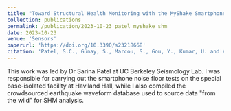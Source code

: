 ```yaml
---
title: "Toward Structural Health Monitoring with the MyShake Smartphone Network"
collection: publications
permalink: /publication/2023-10-23_patel_myshake_shm
date: 2023-10-23
venue: 'Sensors'
paperurl: 'https://doi.org/10.3390/s23218668'
citation: 'Patel, S.C., Günay, S., Marcou, S., Gou, Y., Kumar, U. and Allen, R.M., 2023. Toward Structural Health Monitoring with the MyShake Smartphone Network. Sensors, 23(21), p.8668.'
---
```


This work was led by Dr Sarina Patel at UC Berkeley Seismology Lab. I was responsible for carrying out the smartphone noise floor tests on the special base-isolated facility at Haviland Hall, while I also compiled the crowdsourced earthquake waveform database used to source data "from the wild" for SHM analysis.

